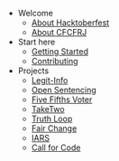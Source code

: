 - Welcome
  - [About Hacktoberfest](README.md)
  - [About CFCFRJ](welcome/about_cfcfrj.md)
- Start here
  - [Getting Started](getting_started/README.md)
  - [Contributing](getting_started/contribution.md)
- Projects
  - [Legit-Info](projects/legit-info.md)
  - [Open Sentencing](projects/open-sentencing.md)
  - [Five Fifths Voter](projects/five-fifths-voter.md)
  - [TakeTwo](projects/take-two.md)
  - [Truth Loop](projects/truth-loop.md)
  - [Fair Change](projects/fair-change.md)
  - [IARS](projects/iars.md)
  - [Call for Code](projects/Call-for-Code-Projects.md)

